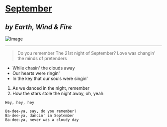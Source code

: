 # **[September](https://genius.com/Earth-wind-and-fire-september-lyrics)**
## *by Earth, Wind & Fire*
![Image]([http://url/a.png](https://t2.genius.com/unsafe/655x655/https%3A%2F%2Fimages.genius.com%2Fb680e9bcd6301c41196eb7f59f8326ab.1000x1000x1.png))	

---

> Do you remember
> The 21st night of September?
> Love was changin' the minds of pretenders
- While chasin' the clouds away
- Our hearts were ringin'
- In the key that our souls were singin'
1) As we danced in the night, remember
2) How the stars stole the night away, oh, yeah

`Hey, hey, hey`
```
Ba-dee-ya, say, do you remember?
Ba-dee-ya, dancin' in September
Ba-dee-ya, never was a cloudy day
```
